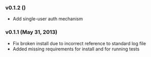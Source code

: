 ### v0.1.2 ()

 * Add single-user auth mechanism

### v0.1.1 (May 31, 2013)

 * Fix broken install due to incorrect reference to standard log file
 * Added missing requirements for install and for running tests
